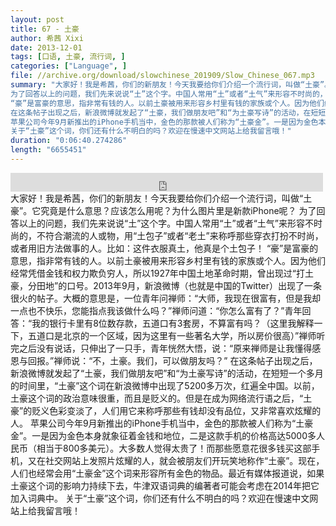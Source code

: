 ```yaml
---
layout: post
title: 67 - 土豪
author: 希茜 Xixi
date: 2013-12-01
tags: [口语, 土豪, 流行词, ]
categories: ["Language", ]
file: //archive.org/download/slowchinese_201909/Slow_Chinese_067.mp3
summary: "大家好！我是希茜，你们的新朋友！今天我要给你们介绍一个流行词，叫做“土豪”。它究竟是什么意思？应该怎么用呢？为什么图片里是新款iPhone呢？  
为了回答以上的问题，我们先来说说“土”这个字。中国人常用“土”或者“土气”来形容不时尚的，不符合潮流的人或物，用“土包子”或者“老土”来称呼那些穿衣打扮不时尚，或者用旧方法做事的人。比如：这件衣服真土，他真是个土包子！  
“豪”是富豪的意思，指非常有钱的人。以前土豪被用来形容乡村里有钱的家族或个人。因为他们经常凭借金钱和权力欺负穷人，所以1927年中国土地革命时期，曾出现过“打土豪，分田地”的口号。2013年9月，新浪微博（也就是中国的Twitter）出现了一条很火的帖子。大概的意思是，一位青年问禅师：“大师，我现在很富有，但是我却一点也不快乐，您能指点我该做什么吗？”禅师问道：“你怎么富有了？”青年回答：“我的银行卡里有8位数存款，五道口有3套房，不算富有吗？（这里我解释一下，五道口是北京的一个区域，因为这里有一些著名大学，所以房价很高）”禅师听完之后没有说话，只伸出了一只手，青年恍然大悟，说：“原来禅师是让我懂得感恩与回报。”禅师说：“不，土豪。我们，可以做朋友吗？”  
在这条帖子出现之后，新浪微博就发起了“土豪，我们做朋友吧”和“为土豪写诗”的活动，在短短一个多月的时间里，“土豪”这个词在新浪微博中出现了5200多万次，红遍全中国。以前，土豪这个词的政治意味很重，而且是贬义的。但是在成为网络流行语之后，“土豪”的贬义色彩变淡了，人们用它来称呼那些有钱却没有品位，又非常喜欢炫耀的人。  
苹果公司今年9月新推出的iPhone手机当中，金色的那款被人们称为“土豪金”。一是因为金色本身就象征着金钱和地位，二是这款手机的价格高达5000多人民币（相当于800多美元）。大多数人觉得太贵了！而那些愿意花很多钱买这部手机，又在社交网站上发照片炫耀的人，就会被朋友们开玩笑地称作“土豪”。现在，人们也经常会用“土豪金”这个词来形容所有金色的物品。最近有媒体报道说，如果土豪这个词的影响力持续下去，牛津双语词典的编著者可能会考虑在2014年把它加入词典中。  
关于“土豪”这个词，你们还有什么不明白的吗？欢迎在慢速中文网站上给我留言哦！"
duration: "0:06:40.274286"
length: "6655451"
---
```


<iframe src="https://archive.org/embed/slowchinese_201909/Slow_Chinese_067.mp3" width="500" height="30" frameborder="0" webkitallowfullscreen="true" mozallowfullscreen="true" allowfullscreen></iframe>
大家好！我是希茜，你们的新朋友！今天我要给你们介绍一个流行词，叫做“土豪”。它究竟是什么意思？应该怎么用呢？为什么图片里是新款iPhone呢？  
为了回答以上的问题，我们先来说说“土”这个字。中国人常用“土”或者“土气”来形容不时尚的，不符合潮流的人或物，用“土包子”或者“老土”来称呼那些穿衣打扮不时尚，或者用旧方法做事的人。比如：这件衣服真土，他真是个土包子！  
“豪”是富豪的意思，指非常有钱的人。以前土豪被用来形容乡村里有钱的家族或个人。因为他们经常凭借金钱和权力欺负穷人，所以1927年中国土地革命时期，曾出现过“打土豪，分田地”的口号。2013年9月，新浪微博（也就是中国的Twitter）出现了一条很火的帖子。大概的意思是，一位青年问禅师：“大师，我现在很富有，但是我却一点也不快乐，您能指点我该做什么吗？”禅师问道：“你怎么富有了？”青年回答：“我的银行卡里有8位数存款，五道口有3套房，不算富有吗？（这里我解释一下，五道口是北京的一个区域，因为这里有一些著名大学，所以房价很高）”禅师听完之后没有说话，只伸出了一只手，青年恍然大悟，说：“原来禅师是让我懂得感恩与回报。”禅师说：“不，土豪。我们，可以做朋友吗？”  
在这条帖子出现之后，新浪微博就发起了“土豪，我们做朋友吧”和“为土豪写诗”的活动，在短短一个多月的时间里，“土豪”这个词在新浪微博中出现了5200多万次，红遍全中国。以前，土豪这个词的政治意味很重，而且是贬义的。但是在成为网络流行语之后，“土豪”的贬义色彩变淡了，人们用它来称呼那些有钱却没有品位，又非常喜欢炫耀的人。  
苹果公司今年9月新推出的iPhone手机当中，金色的那款被人们称为“土豪金”。一是因为金色本身就象征着金钱和地位，二是这款手机的价格高达5000多人民币（相当于800多美元）。大多数人觉得太贵了！而那些愿意花很多钱买这部手机，又在社交网站上发照片炫耀的人，就会被朋友们开玩笑地称作“土豪”。现在，人们也经常会用“土豪金”这个词来形容所有金色的物品。最近有媒体报道说，如果土豪这个词的影响力持续下去，牛津双语词典的编著者可能会考虑在2014年把它加入词典中。  
关于“土豪”这个词，你们还有什么不明白的吗？欢迎在慢速中文网站上给我留言哦！
